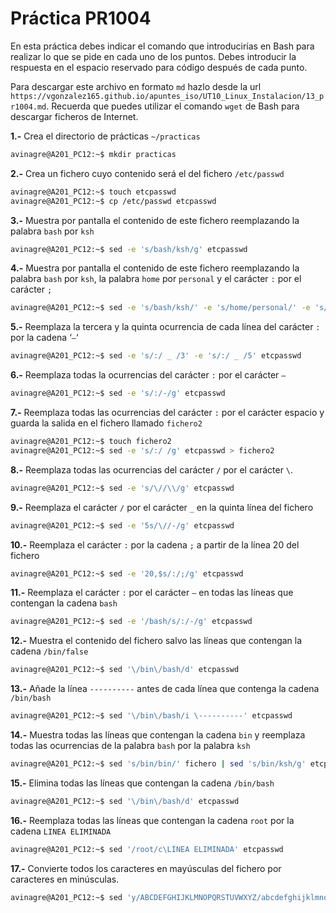 # Práctica PR1004

En esta práctica debes indicar el comando que introducirías en Bash para realizar lo que se pide en cada uno de los puntos. Debes introducir la respuesta en el espacio reservado para código después de cada punto.

Para descargar este archivo en formato `md` hazlo desde la url `https://vgonzalez165.github.io/apuntes_iso/UT10_Linux_Instalacion/13_pr1004.md`. Recuerda que puedes utilizar el comando `wget` de Bash para descargar ficheros de Internet.


**1.-** Crea el directorio de prácticas `~/practicas`

```bash
avinagre@A201_PC12:~$ mkdir practicas
```

**2.-** Crea un fichero cuyo contenido será el del fichero `/etc/passwd`

```bash
avinagre@A201_PC12:~$ touch etcpasswd
avinagre@A201_PC12:~$ cp /etc/passwd etcpasswd
```

**3.-** Muestra por pantalla el contenido de este fichero reemplazando la palabra `bash` por `ksh`

```bash
avinagre@A201_PC12:~$ sed -e 's/bash/ksh/g' etcpasswd
```

**4.-** Muestra por pantalla el contenido de este fichero reemplazando la palabra `bash` por `ksh`, la palabra `home` por `personal` y el carácter `:` por el carácter `;`

```bash
avinagre@A201_PC12:~$ sed -e 's/bash/ksh/' -e 's/home/personal/' -e 's/:/;/' etcpasswd
```

**5.-** Reemplaza la tercera y la quinta ocurrencia de cada línea del carácter `:` por la cadena ‘` – `‘

```bash
avinagre@A201_PC12:~$ sed -e 's/:/ _ /3' -e 's/:/ _ /5' etcpasswd
```

**6.-** Reemplaza todas la ocurrencias del carácter `:` por el carácter `–`

```bash
avinagre@A201_PC12:~$ sed -e 's/:/-/g' etcpasswd
```

**7.-** Reemplaza todas las ocurrencias del carácter `:` por el carácter espacio y guarda la salida en el fichero llamado `fichero2`

```bash
avinagre@A201_PC12:~$ touch fichero2
avinagre@A201_PC12:~$ sed -e 's/:/ /g' etcpasswd > fichero2
```

**8.-** Reemplaza todas las ocurrencias del carácter `/` por el carácter `\`.

```bash
avinagre@A201_PC12:~$ sed -e 's/\//\\/g' etcpasswd
```

**9.-** Reemplaza el carácter `/` por el carácter `_` en la quinta línea del fichero

```bash
avinagre@A201_PC12:~$ sed -e '5s/\//-/g' etcpasswd
```

**10.-** Reemplaza el carácter `:` por la cadena ` ; ` a partir de la línea 20 del fichero

```bash
avinagre@A201_PC12:~$ sed -e '20,$s/:/;/g' etcpasswd
```

**11.-** Reemplaza el carácter `:` por el carácter `–` en todas las líneas que contengan la cadena `bash`

```bash
avinagre@A201_PC12:~$ sed -e '/bash/s/:/-/g' etcpasswd
```

**12.-** Muestra el contenido del fichero salvo las líneas que contengan la cadena `/bin/false`

```bash
avinagre@A201_PC12:~$ sed '\/bin\/bash/d' etcpasswd
```

**13.-** Añade la línea `----------` antes de cada línea que contenga la cadena `/bin/bash`

```bash
avinagre@A201_PC12:~$ sed '\/bin\/bash/i \----------' etcpasswd
```

**14.-** Muestra todas las líneas que contengan la cadena `bin` y reemplaza todas las ocurrencias de la palabra `bash` por la palabra `ksh`

```bash
avinagre@A201_PC12:~$ sed 's/bin/bin/' fichero | sed 's/bin/ksh/g' etcpasswd
```

**15.-** Elimina todas las líneas que contengan la cadena `/bin/bash`

```bash
avinagre@A201_PC12:~$ sed '\/bin\/bash/d' etcpasswd
```

**16.-** Reemplaza todas las líneas que contengan la cadena `root` por la cadena `LINEA ELIMINADA`

```bash
avinagre@A201_PC12:~$ sed '/root/c\LÍNEA ELIMINADA' etcpasswd
```

**17.-** Convierte todos los caracteres en mayúsculas del fichero por caracteres en minúsculas.

```bash
avinagre@A201_PC12:~$ sed 'y/ABCDEFGHIJKLMNOPQRSTUVWXYZ/abcdefghijklmnopqrstuvwxyz/' etcpasswd
```
